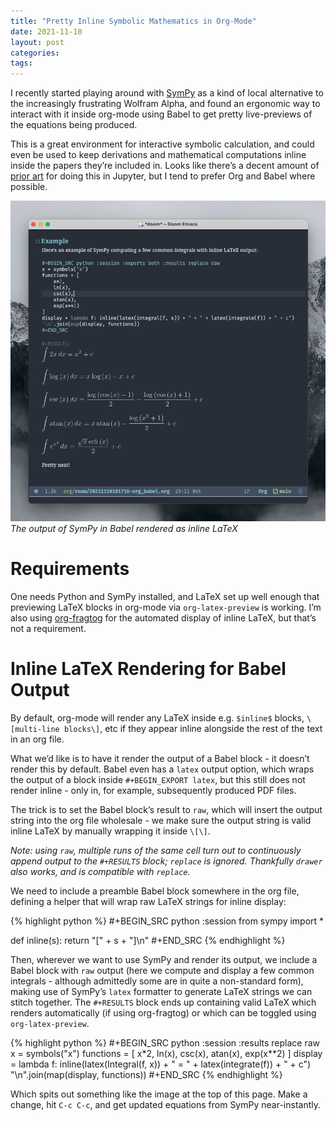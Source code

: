```yaml
---
title: "Pretty Inline Symbolic Mathematics in Org-Mode"
date: 2021-11-10
layout: post
categories: 
tags: 
---
```

I recently started playing around with [SymPy](<https://www.sympy.org>) as a kind of local alternative to the increasingly frustrating Wolfram Alpha, and found an ergonomic way to interact with it inside org-mode using Babel to get pretty live-previews of the equations being produced.

This is a great environment for interactive symbolic calculation, and could even be used to keep derivations and mathematical computations inline inside the papers they&rsquo;re included in. Looks like there&rsquo;s a decent amount of [prior art](<https://dynamics-and-control.readthedocs.io/en/latest/0_Getting_Started/Notebook%20introduction.html>) for doing this in Jupyter, but I tend to prefer Org and Babel where possible.

![img](/img/sympy-emacs.png)  
*The output of SymPy in Babel rendered as inline LaTeX*


# Requirements

One needs Python and SymPy installed, and LaTeX set up well enough that previewing LaTeX blocks in org-mode via `org-latex-preview` is working. I&rsquo;m also using [org-fragtog](<https://github.com/io12/org-fragtog>) for the automated display of inline LaTeX, but that&rsquo;s not a requirement.


# Inline LaTeX Rendering for Babel Output

By default, org-mode will render any LaTeX inside e.g. `$inline$` blocks, `\[multi-line blocks\]`, etc if they appear inline alongside the rest of the text in an org file.

What we&rsquo;d like is to have it render the output of a Babel block - it doesn&rsquo;t render this by default. Babel even has a `latex` output option, which wraps the output of a block inside `#+BEGIN_EXPORT latex`, but this still does not render inline - only in, for example, subsequently produced PDF files.

The trick is to set the Babel block&rsquo;s result to `raw`, which will insert the output string into the org file wholesale - we make sure the output string is valid inline LaTeX by manually wrapping it inside `\[\]`.

*Note: using `raw`, multiple runs of the same cell turn out to continuously append output to the `#+RESULTS` block; `replace` is ignored. Thankfully `drawer` also works, and is compatible with `replace`.*

We need to include a preamble Babel block somewhere in the org file, defining a helper that will wrap raw LaTeX strings for inline display:

{% highlight python %}
#+BEGIN_SRC python :session
from sympy import *

def inline(s):
    return "\[" + s + "\]\n"
#+END_SRC
{% endhighlight %}

Then, wherever we want to use SymPy and render its output, we include a Babel block with `raw` output (here we compute and display a few common integrals - although admittedly some are in quite a non-standard form), making use of SymPy&rsquo;s `latex` formatter to generate LaTeX strings we can stitch together. The `#+RESULTS` block ends up containing valid LaTeX which renders automatically (if using org-fragtog) or which can be toggled using `org-latex-preview`.

{% highlight python %}
#+BEGIN_SRC python :session :results replace raw
x = symbols("x")
functions = [
    x*2,
    ln(x),
    csc(x),
    atan(x),
    exp(x**2)
]
display = lambda f: inline(latex(Integral(f, x)) + " = " + latex(integrate(f)) + " + c")
"\n".join(map(display, functions))
#+END_SRC
{% endhighlight %}

Which spits out something like the image at the top of this page. Make a change, hit `C-c C-c`, and get updated equations from SymPy near-instantly.
